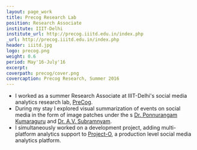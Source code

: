```yaml
---
layout: page_work
title: Precog Research Lab
position: Research Associate
institute: IIIT-Delhi
institute_url: http://precog.iiitd.edu.in/index.php
_url: http://precog.iiitd.edu.in/index.php
header: iiitd.jpg
logo: precog.png
weight: 0.6
period: May'16-July'16
excerpt: 
coverpath: precog/cover.png
covercaption: Precog Research, Summer 2016
---
```

- I worked as a summer Research Associate at IIIT-Delhi's social media analytics research lab, <a href="http://precog.iiitd.edu.in/index.php">PreCog</a>.
- During my stay I explored visual summarization of events on social media in the form of image patches under the s <a href="https://www.iiitd.ac.in/pk">Dr. Ponnurangam Kumaraguru</a> and <a href="https://www.iiitd.ac.in/subramanyam">Dr. A.V. Subramnyam</a>. 
- I simultaneously worked on a development project, adding multi-platform analytics support to <a href="http://aasma.precog.iiitd.edu.in/">Project-O</a>, a production level social media analytics platform.